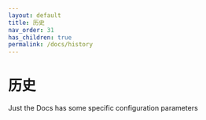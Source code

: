 ```yaml
---
layout: default
title: 历史
nav_order: 31
has_children: true
permalink: /docs/history
---
```


# 历史

Just the Docs has some specific configuration parameters


